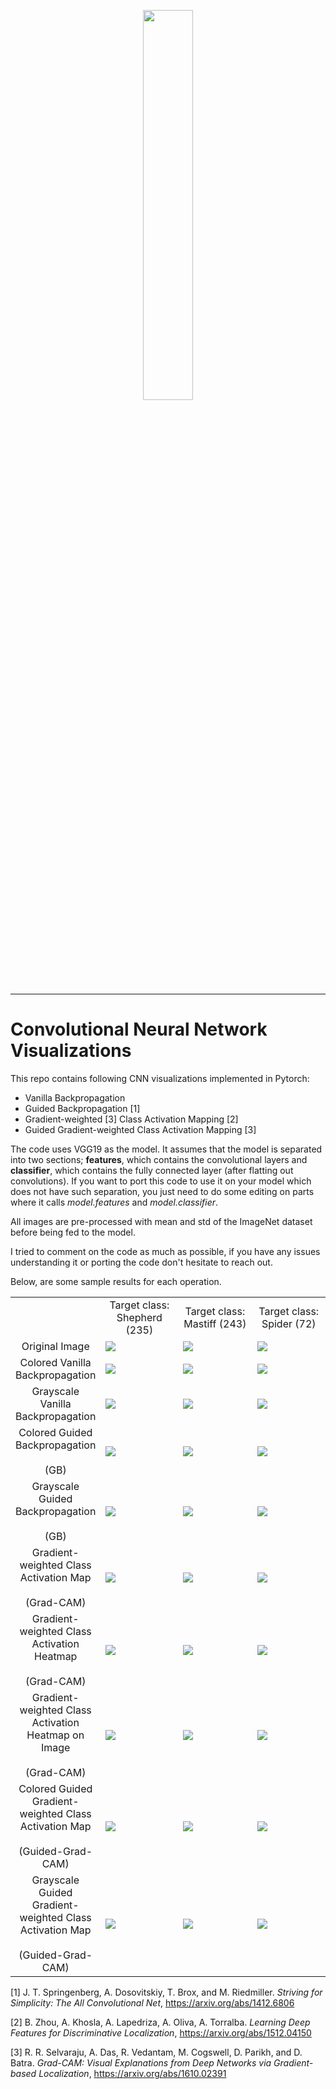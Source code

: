 <p align="center"><img width="40%" src="https://raw.githubusercontent.com/utkuozbulak/pytorch-custom-dataset-examples/master/data/pytorch-logo-dark.png" /></p>

--------------------------------------------------------------------------------
# Convolutional Neural Network Visualizations 

This repo contains following CNN visualizations implemented in Pytorch: 

* Vanilla Backpropagation
* Guided Backpropagation [1]
* Gradient-weighted [3] Class Activation Mapping [2] 
* Guided Gradient-weighted Class Activation Mapping [3]

The code uses VGG19 as the model. It assumes that the model is separated into two sections; **features**, which contains the convolutional layers and **classifier**, which contains the fully connected layer (after flatting out convolutions). If you want to port this code to use it on your model which does not have such separation, you just need to do some editing on parts where it calls *model.features* and *model.classifier*.

All images are pre-processed with mean and std of the ImageNet dataset before being fed to the model.

I tried to comment on the code as much as possible, if you have any issues understanding it or porting the code don't hesitate to reach out. 

Below, are some sample results for each operation.



<table border=0 >
	<tbody>
    <tr>
			<td>  </td>
			<td align="center"> Target class: Shepherd (235) </td>
			<td align="center"> Target class: Mastiff (243) </td>
			<td align="center"> Target class: Spider (72)</td>
		</tr>
		<tr>
			<td width="19%" align="center"> Original Image </td>
			<td width="27%" > <img src="https://raw.githubusercontent.com/utkuozbulak/pytorch-cnn-visualization/master/examples/dog_car.png"> </td>
			<td width="27%"> <img src="https://raw.githubusercontent.com/utkuozbulak/pytorch-cnn-visualization/master/examples/cat_dog.png"> </td>
			<td width="27%"> <img src="https://raw.githubusercontent.com/utkuozbulak/pytorch-cnn-visualization/master/examples/spider.png"> </td>
		</tr>
		<tr>
			<td width="19%" align="center"> Colored Vanilla Backpropagation </td>
			<td width="27%" > <img src="https://raw.githubusercontent.com/utkuozbulak/pytorch-cnn-visualization/master/results/dog_car_Vanilla_BP_color.jpg"> </td>
			<td width="27%"> <img src="https://raw.githubusercontent.com/utkuozbulak/pytorch-cnn-visualization/master/results/cat_dog_Vanilla_BP_color.jpg"> </td>
			<td width="27%"> <img src="https://raw.githubusercontent.com/utkuozbulak/pytorch-cnn-visualization/master/results/spider_Vanilla_BP_color.jpg"> </td>
		</tr>
			<td width="19%" align="center"> Grayscale Vanilla Backpropagation </td>
			<td width="27%" > <img src="https://raw.githubusercontent.com/utkuozbulak/pytorch-cnn-visualization/master/results/dog_car_Vanilla_BP_gray.jpg"> </td>
			<td width="27%"> <img src="https://raw.githubusercontent.com/utkuozbulak/pytorch-cnn-visualization/master/results/cat_dog_Vanilla_BP_gray.jpg"> </td>
			<td width="27%"> <img src="https://raw.githubusercontent.com/utkuozbulak/pytorch-cnn-visualization/master/results/spider_Vanilla_BP_gray.jpg"> </td>
		</tr>
    <tr>
			<td width="19%" align="center"> Colored Guided Backpropagation <br />  <br />  (GB)</td>
			<td width="27%" > <img src="https://raw.githubusercontent.com/utkuozbulak/pytorch-cnn-visualization/master/results/dog_car_Guided_BP_color.jpg"> </td>
			<td width="27%"> <img src="https://raw.githubusercontent.com/utkuozbulak/pytorch-cnn-visualization/master/results/cat_dog_Guided_BP_color.jpg"> </td>
			<td width="27%"> <img src="https://raw.githubusercontent.com/utkuozbulak/pytorch-cnn-visualization/master/results/spider_Guided_BP_color.jpg"> </td>
		</tr>
    <tr>
			<td width="19%" align="center"> Grayscale Guided Backpropagation <br />  <br /> (GB)</td>
			<td width="27%" > <img src="https://raw.githubusercontent.com/utkuozbulak/pytorch-cnn-visualization/master/results/dog_car_Guided_BP_gray.jpg"> </td>
			<td width="27%"> <img src="https://raw.githubusercontent.com/utkuozbulak/pytorch-cnn-visualization/master/results/cat_dog_Guided_BP_gray.jpg"> </td>
			<td width="27%"> <img src="https://raw.githubusercontent.com/utkuozbulak/pytorch-cnn-visualization/master/results/spider_Guided_BP_gray.jpg"> </td>
		</tr>
    <tr>
			<td width="19%" align="center"> Gradient-weighted Class Activation Map <br />  <br /> (Grad-CAM)</td>
			<td width="27%" > <img src="https://raw.githubusercontent.com/utkuozbulak/pytorch-cnn-visualization/master/results/dog_car_Cam_Grayscale.jpg"> </td>
			<td width="27%"> <img src="https://raw.githubusercontent.com/utkuozbulak/pytorch-cnn-visualization/master/results/cat_dog_Cam_Grayscale.jpg"> </td>
			<td width="27%"> <img src="https://raw.githubusercontent.com/utkuozbulak/pytorch-cnn-visualization/master/results/spider_Cam_Grayscale.jpg"> </td>
		</tr>
    <tr>
			<td width="19%" align="center"> Gradient-weighted Class Activation Heatmap <br />  <br /> (Grad-CAM)</td>
			<td width="27%" > <img src="https://raw.githubusercontent.com/utkuozbulak/pytorch-cnn-visualization/master/results/dog_car_Cam_Heatmap.jpg"> </td>
			<td width="27%"> <img src="https://raw.githubusercontent.com/utkuozbulak/pytorch-cnn-visualization/master/results/cat_dog_Cam_Heatmap.jpg"> </td>
			<td width="27%"> <img src="https://raw.githubusercontent.com/utkuozbulak/pytorch-cnn-visualization/master/results/spider_Cam_Heatmap.jpg"> </td>
		</tr>
    <tr>
			<td width="19%" align="center"> Gradient-weighted Class Activation Heatmap on Image <br />  <br /> (Grad-CAM)</td>
			<td width="27%" > <img src="https://raw.githubusercontent.com/utkuozbulak/pytorch-cnn-visualization/master/results/dog_car_Cam_On_Image.jpg"> </td>
			<td width="27%"> <img src="https://raw.githubusercontent.com/utkuozbulak/pytorch-cnn-visualization/master/results/cat_dog_Cam_On_Image.jpg"> </td>
			<td width="27%"> <img src="https://raw.githubusercontent.com/utkuozbulak/pytorch-cnn-visualization/master/results/spider_Cam_On_Image.jpg"> </td>
		</tr>
    <tr>
			<td width="19%" align="center"> Colored Guided Gradient-weighted Class Activation Map <br />  <br /> (Guided-Grad-CAM)</td>
			<td width="27%" > <img src="https://raw.githubusercontent.com/utkuozbulak/pytorch-cnn-visualization/master/results/dog_car_GGrad_Cam.jpg"> </td>
			<td width="27%"> <img src="https://raw.githubusercontent.com/utkuozbulak/pytorch-cnn-visualization/master/results/cat_dog_GGrad_Cam.jpg"> </td>
			<td width="27%"> <img src="https://raw.githubusercontent.com/utkuozbulak/pytorch-cnn-visualization/master/results/spider_GGrad_Cam.jpg"> </td>
		</tr>
    <tr>
			<td width="19%" align="center"> Grayscale Guided Gradient-weighted Class Activation Map  <br />  <br /> (Guided-Grad-CAM)</td>
			<td width="27%" > <img src="https://raw.githubusercontent.com/utkuozbulak/pytorch-cnn-visualization/master/results/dog_car_GGrad_Cam_gray.jpg"> </td>
			<td width="27%"> <img src="https://raw.githubusercontent.com/utkuozbulak/pytorch-cnn-visualization/master/results/cat_dog_GGrad_Cam_gray.jpg"> </td>
			<td width="27%"> <img src="https://raw.githubusercontent.com/utkuozbulak/pytorch-cnn-visualization/master/results/spider_GGrad_Cam_gray.jpg"> </td>
		</tr>
	</tbody>
</table>

[1] J. T. Springenberg, A. Dosovitskiy, T. Brox, and M. Riedmiller. *Striving for Simplicity: The All Convolutional Net*, https://arxiv.org/abs/1412.6806

[2] B. Zhou, A. Khosla, A. Lapedriza, A. Oliva, A. Torralba. *Learning Deep Features for Discriminative Localization*, https://arxiv.org/abs/1512.04150

[3] R. R. Selvaraju, A. Das, R. Vedantam, M. Cogswell, D. Parikh, and D. Batra. *Grad-CAM: Visual Explanations from Deep Networks via Gradient-based Localization*, https://arxiv.org/abs/1610.02391

